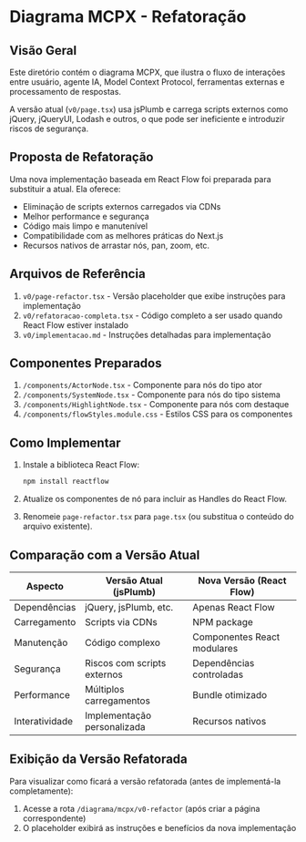 # Diagrama MCPX - Refatoração

## Visão Geral

Este diretório contém o diagrama MCPX, que ilustra o fluxo de interações entre usuário, agente IA, Model Context Protocol, ferramentas externas e processamento de respostas.

A versão atual (`v0/page.tsx`) usa jsPlumb e carrega scripts externos como jQuery, jQueryUI, Lodash e outros, o que pode ser ineficiente e introduzir riscos de segurança.

## Proposta de Refatoração

Uma nova implementação baseada em React Flow foi preparada para substituir a atual. Ela oferece:

- Eliminação de scripts externos carregados via CDNs
- Melhor performance e segurança
- Código mais limpo e manutenível
- Compatibilidade com as melhores práticas do Next.js
- Recursos nativos de arrastar nós, pan, zoom, etc.

## Arquivos de Referência

1. `v0/page-refactor.tsx` - Versão placeholder que exibe instruções para implementação
2. `v0/refatoracao-completa.tsx` - Código completo a ser usado quando React Flow estiver instalado
3. `v0/implementacao.md` - Instruções detalhadas para implementação

## Componentes Preparados

1. `/components/ActorNode.tsx` - Componente para nós do tipo ator
2. `/components/SystemNode.tsx` - Componente para nós do tipo sistema
3. `/components/HighlightNode.tsx` - Componente para nós com destaque
4. `/components/flowStyles.module.css` - Estilos CSS para os componentes

## Como Implementar

1. Instale a biblioteca React Flow:
   ```bash
   npm install reactflow
   ```

2. Atualize os componentes de nó para incluir as Handles do React Flow.

3. Renomeie `page-refactor.tsx` para `page.tsx` (ou substitua o conteúdo do arquivo existente).

## Comparação com a Versão Atual

| Aspecto | Versão Atual (jsPlumb) | Nova Versão (React Flow) |
|---------|-------------------------|--------------------------|
| Dependências | jQuery, jsPlumb, etc. | Apenas React Flow |
| Carregamento | Scripts via CDNs | NPM package |
| Manutenção | Código complexo | Componentes React modulares |
| Segurança | Riscos com scripts externos | Dependências controladas |
| Performance | Múltiplos carregamentos | Bundle otimizado |
| Interatividade | Implementação personalizada | Recursos nativos |

## Exibição da Versão Refatorada

Para visualizar como ficará a versão refatorada (antes de implementá-la completamente):

1. Acesse a rota `/diagrama/mcpx/v0-refactor` (após criar a página correspondente)
2. O placeholder exibirá as instruções e benefícios da nova implementação 